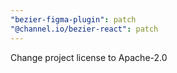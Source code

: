 ```yaml
---
"bezier-figma-plugin": patch
"@channel.io/bezier-react": patch
---
```


Change project license to Apache-2.0

